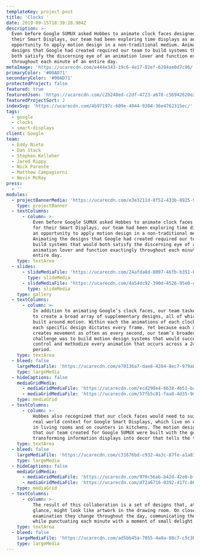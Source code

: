 ```yaml
---
templateKey: project-post
title: 'Clocks '
date: 2019-09-15T18:39:28.904Z
description: >-
  Even before Google SUMUX asked Hobbes to animate clock faces designed for
  their Smart Displays, our team had been exploring time displays as an
  opportunity to apply motion design in a non-traditional medium. Animating the
  designs that Google had created required our team to build systems that would
  both satisfy the discerning eye of an animation lover and function exactingly
  throughout each minute of an entire day.
metaImage: 'https://ucarecdn.com/e444e343-19c6-4e17-82ef-6284ae0d7c96/'
primaryColor: '#00AD71'
secondaryColor: '#00AD71'
protectedProject: false
featured: true
featuredJson: 'https://ucarecdn.com/c2b240ed-c2df-4723-a678-c56942620e2e/'
featuredProjectSort: 2
indexSvg: 'https://ucarecdn.com/4b97197c-609e-4044-9304-36e4762315ec/'
tags:
  - google
  - clocks
  - smart-displays
client: Google
team:
  - Eddy Nieto
  - Dan Stack
  - Stephen Kelleher
  - Jared Rippy
  - Nick Parente
  - Matthew Campagiorni
  - Nevin McRay
press:
  - ''
modules:
  - projectBannerMedia: 'https://ucarecdn.com/e3e3211d-8f52-433b-8925-987fcc09e5dd/'
    type: projectBanner
  - textColumns:
      - column: >-
          Even before Google SUMUX asked Hobbes to animate clock faces designed
          for their Smart Displays, our team had been exploring time displays as
          an opportunity to apply motion design in a non-traditional medium.
          Animating the designs that Google had created required our team to
          build systems that would both satisfy the discerning eye of an
          animation lover and function exactingly throughout each minute of an
          entire day.
    type: textArea
  - slides:
      - slideMediaFile: 'https://ucarecdn.com/24afda8d-8097-46fb-b351-bfed5972a371/'
        type: slideMedia
      - slideMediaFile: 'https://ucarecdn.com/4a54dc92-390d-4526-95e0-caa0b9793e47/'
        type: slideMedia
    type: gallery
  - textColumns:
      - column: >-
          In addition to animating Google’s clock faces, our team tasked itself
          to create a broad array of supplementary designs, all of which are
          built around motion. Within each the animations of each clock face,
          each specific design dictates every frame. Yet because each animation
          creates movement as often as every second, our team’s broader
          challenge was to build motion design systems that would successfully
          control and methodize every animation that occurs across a 24-hour
          period.
    type: textArea
  - bleed: false
    largeMediaFile: 'https://ucarecdn.com/e70136a7-dae8-4284-8ec7-979a8164266c/'
    type: largeMedia
  - hideCaptions: false
    mediaGridMedia:
      - mediaGridMediaFile: 'https://ucarecdn.com/ecd298e4-6638-4b51-ba88-67dccb7977d8/'
      - mediaGridMediaFile: 'https://ucarecdn.com/57fb5c81-faa8-4d35-9dd7-7f6b1505f813/'
    type: mediaGrid
  - textColumns:
      - column: >-
          Hobbes also recognized that our clock faces would need to suit the
          real world context for Google Smart Displays, which live on end tables
          in living rooms and on counters in kitchens. The motion design systems
          that our team created for Google SUMUX were built with the goal of
          transforming information displays into decor that tells the time.
    type: textArea
  - bleed: false
    largeMediaFile: 'https://ucarecdn.com/c31676bd-c932-4a3c-87fe-a1a837f328e1/'
    type: largeMedia
  - hideCaptions: false
    mediaGridMedia:
      - mediaGridMediaFile: 'https://ucarecdn.com/970c56ab-b42d-42e0-bff0-cc5245cbaf75/'
      - mediaGridMediaFile: 'https://ucarecdn.com/d72a6716-0392-417c-866e-bafa932c2987/'
    type: mediaGrid
  - textColumns:
      - column: >-
          The result of this collaboration is a set of designs that, at first
          glance, might look like artwork in the drawing room. On closer
          examination they change throughout the day, communicating the time
          while punctuating each minute with a moment of small delight.
    type: textArea
  - bleed: false
    largeMediaFile: 'https://ucarecdn.com/ad5bb45a-7055-4a0a-88c7-c5c3bd72a4af/'
    type: largeMedia
---
```


